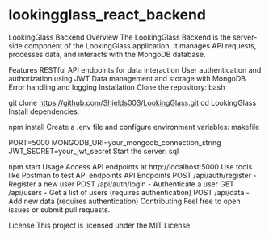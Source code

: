 # lookingglass_react_backend

LookingGlass Backend
Overview
The LookingGlass Backend is the server-side component of the LookingGlass application. It manages API requests, processes data, and interacts with the MongoDB database.

Features
RESTful API endpoints for data interaction
User authentication and authorization using JWT
Data management and storage with MongoDB
Error handling and logging
Installation
Clone the repository:
bash

git clone https://github.com/Shields003/LookingGlass.git
cd LookingGlass
Install dependencies:

npm install
Create a .env file and configure environment variables:
makefile

PORT=5000
MONGODB_URI=your_mongodb_connection_string
JWT_SECRET=your_jwt_secret
Start the server:
sql

npm start
Usage
Access API endpoints at http://localhost:5000
Use tools like Postman to test API endpoints
API Endpoints
POST /api/auth/register - Register a new user
POST /api/auth/login - Authenticate a user
GET /api/users - Get a list of users (requires authentication)
POST /api/data - Add new data (requires authentication)
Contributing
Feel free to open issues or submit pull requests.

License
This project is licensed under the MIT License.

